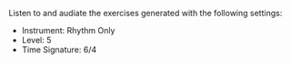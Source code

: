 Listen to and audiate the exercises generated with the following settings:

- Instrument: Rhythm Only
- Level: 5
- Time Signature: 6/4